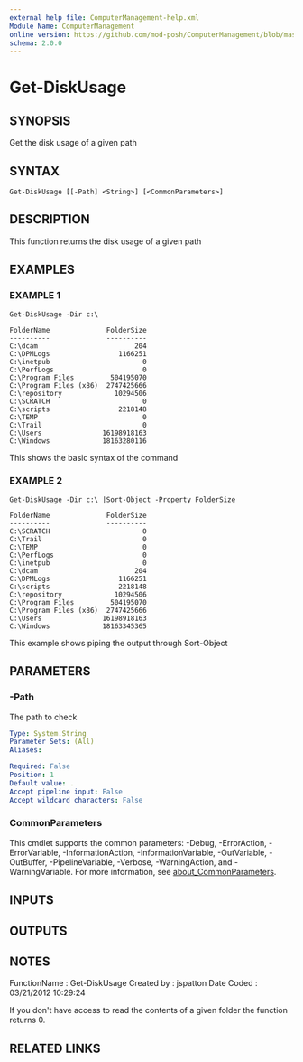 ```yaml
---
external help file: ComputerManagement-help.xml
Module Name: ComputerManagement
online version: https://github.com/mod-posh/ComputerManagement/blob/master/docs/Get-DiskUsage#get-diskusage
schema: 2.0.0
---
```


# Get-DiskUsage

## SYNOPSIS
Get the disk usage of a given path

## SYNTAX

```
Get-DiskUsage [[-Path] <String>] [<CommonParameters>]
```

## DESCRIPTION
This function returns the disk usage of a given path

## EXAMPLES

### EXAMPLE 1
```
Get-DiskUsage -Dir c:\

FolderName              FolderSize
----------              ----------
C:\dcam                        204
C:\DPMLogs                 1166251
C:\inetpub                       0
C:\PerfLogs                      0
C:\Program Files         504195070
C:\Program Files (x86)  2747425666
C:\repository             10294506
C:\SCRATCH                       0
C:\scripts                 2218148
C:\TEMP                          0
C:\Trail                         0
C:\Users               16198918163
C:\Windows             18163280116
```

This shows the basic syntax of the command

### EXAMPLE 2
```
Get-DiskUsage -Dir c:\ |Sort-Object -Property FolderSize

FolderName              FolderSize
----------              ----------
C:\SCRATCH                       0
C:\Trail                         0
C:\TEMP                          0
C:\PerfLogs                      0
C:\inetpub                       0
C:\dcam                        204
C:\DPMLogs                 1166251
C:\scripts                 2218148
C:\repository             10294506
C:\Program Files         504195070
C:\Program Files (x86)  2747425666
C:\Users               16198918163
C:\Windows             18163345365
```

This example shows piping the output through Sort-Object

## PARAMETERS

### -Path
The path to check

```yaml
Type: System.String
Parameter Sets: (All)
Aliases:

Required: False
Position: 1
Default value: .
Accept pipeline input: False
Accept wildcard characters: False
```

### CommonParameters
This cmdlet supports the common parameters: -Debug, -ErrorAction, -ErrorVariable, -InformationAction, -InformationVariable, -OutVariable, -OutBuffer, -PipelineVariable, -Verbose, -WarningAction, and -WarningVariable. For more information, see [about_CommonParameters](http://go.microsoft.com/fwlink/?LinkID=113216).

## INPUTS

## OUTPUTS

## NOTES
FunctionName : Get-DiskUsage
Created by   : jspatton
Date Coded   : 03/21/2012 10:29:24

If you don't have access to read the contents of a given folder
the function returns 0.

## RELATED LINKS

